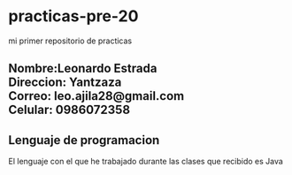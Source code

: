 # practicas-pre-20
mi primer repositorio de practicas

<h2><div class="formato">Nombre:Leonardo Estrada</div>
<div class="formato">Direccion: Yantzaza</div>
<div class="formato" >Correo: leo.ajila28@gmail.com</div>
<div class="formato" >Celular: 0986072358 </div> </h2>
<h2><div>Lenguaje de programacion</div></h2>
El lenguaje con el que he trabajado durante las clases que recibido es Java
